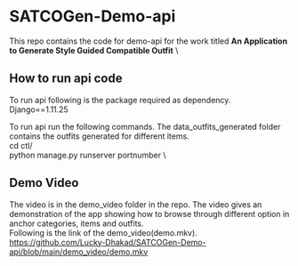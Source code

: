 # SATCOGen-Demo-api
This repo contains the code for demo-api for the work titled **An Application to Generate Style Guided Compatible Outfit**  \

## How to run api code
To run api following is the package required as dependency. \
Django==1.11.25

To run api run the following commands. The data_outfits_generated folder contains the outfits generated for different items.\
cd ctl/ \
python manage.py runserver portnumber \

## Demo Video
The video is in the demo_video folder in the repo. The video gives an demonstration of the app showing how to browse through different option in anchor categories, items and outfits. \
Following is the link of the demo_video(demo.mkv).  \
https://github.com/Lucky-Dhakad/SATCOGen-Demo-api/blob/main/demo_video/demo.mkv
